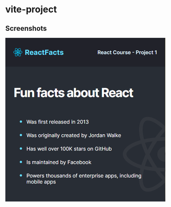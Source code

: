 # vite-project


## Screenshots
![App Screenshot](https://github.com/rjrom/vite-project/blob/main/screenshot/ss.PNG)
